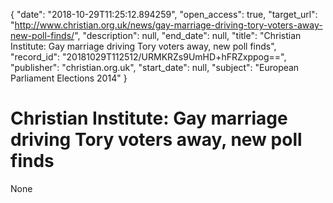 {
  "date": "2018-10-29T11:25:12.894259", 
  "open_access": true, 
  "target_url": "http://www.christian.org.uk/news/gay-marriage-driving-tory-voters-away-new-poll-finds/", 
  "description": null, 
  "end_date": null, 
  "title": "Christian Institute: Gay marriage driving Tory voters away, new poll finds", 
  "record_id": "20181029T112512/URMKRZs9UmHD+hFRZxppog==", 
  "publisher": "christian.org.uk", 
  "start_date": null, 
  "subject": "European Parliament Elections 2014"
}

# Christian Institute: Gay marriage driving Tory voters away, new poll finds

None
